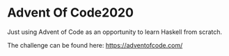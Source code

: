# Advent Of Code2020

Just using Advent of Code as an opportunity to learn Haskell from scratch.

The challenge can be found here: https://adventofcode.com/